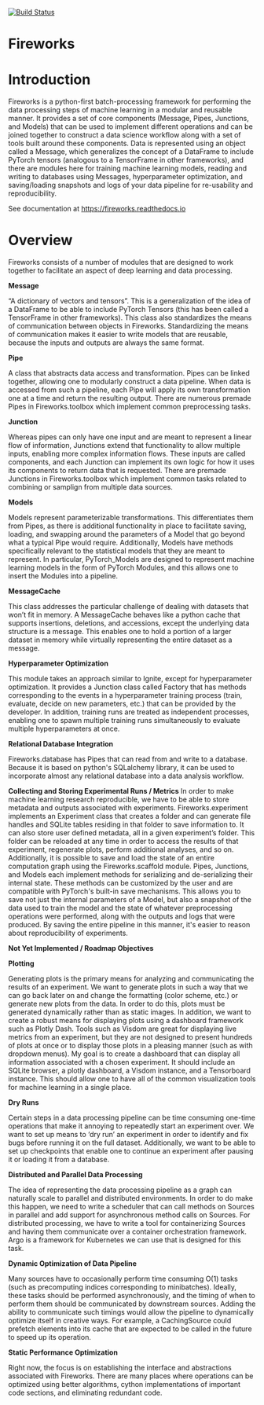 [![Build Status](https://travis-ci.org/kellylab/Fireworks.svg?branch=development)](https://travis-ci.org/kellylab/Fireworks)

# Fireworks
Introduction
=====================================

Fireworks is a python-first batch-processing framework for performing the data processing steps of machine learning in a modular and reusable manner. It provides a set of core components (Message, Pipes, Junctions, and Models) that can be used to implement different operations and can be joined together to construct a data science workflow along with a set of tools built around these components. Data is represented using an object called a Message, which generalizes the concept of a DataFrame to include PyTorch tensors (analogous to a TensorFrame in other frameworks), and there are modules here for training machine learning models, reading and writing to databases using Messages, hyperparameter optimization, and saving/loading snapshots and logs of your data pipeline for re-usability and reproducibility.

See documentation at https://fireworks.readthedocs.io

Overview
=====================================

Fireworks consists of a number of modules that are designed to work together to facilitate an aspect of deep learning and data processing.

**Message**

 “A dictionary of vectors and tensors”. This is a generalization of the idea of a DataFrame to be able to include PyTorch Tensors (this has been called a TensorFrame in other frameworks). This class also standardizes the means of communication between objects in Fireworks. Standardizing the means of communication makes it easier to write models that are reusable, because the inputs and outputs are always the same format.

**Pipe**

A class that abstracts data access and transformation. Pipes can be linked together, allowing one to modularly construct a data pipeline. When data is accessed from such a pipeline, each Pipe will apply its own transformation one at a time and return the resulting output. There are numerous premade Pipes in Fireworks.toolbox which implement common preprocessing tasks.

**Junction**

Whereas pipes can only have one input and are meant to represent a linear flow of information, Junctions extend that functionality to allow multiple inputs, enabling more complex information flows. These inputs are called components, and each Junction can implement its own logic for how it uses its components to return data that is requested. There are premade Junctions in Fireworks.toolbox which implement common tasks related to combining or samplign from multiple data sources.

**Models**

Models represent parameterizable transformations. This differentiates them from Pipes, as there is additional functionality in place to facilitate saving, loading, and swapping around the parameters of a Model that go beyond what a typical Pipe would require. Additionally, Models have methods specifically relevant to the statistical models that they are meant to represent. In particular, PyTorch_Models are designed to represent machine learning models in the form of PyTorch Modules, and this allows one to insert the Modules into a pipeline.

**MessageCache**

This class addresses the particular challenge of dealing with datasets that won’t fit in memory. A MessageCache behaves like a python cache that supports insertions, deletions, and accessions, except the underlying data structure is a message. This enables one to hold a portion of a larger dataset in memory  while virtually representing the entire dataset as a message.

**Hyperparameter Optimization**

This module takes an approach similar to Ignite, except for hyperparameter optimization. It provides a Junction class called Factory that has methods corresponding to the events in a hyperparameter training process (train, evaluate, decide on new parameters, etc.) that can be provided by the developer. In addition, training runs are treated as independent processes, enabling one to spawn multiple training runs simultaneously to evaluate multiple hyperparameters at once.

**Relational Database Integration**

Fireworks.database has Pipes that can read from and write to a database. Because it is based on python's SQLalchemy library, it can be used to incorporate almost any relational database into a data analysis workflow.

**Collecting and Storing Experimental Runs / Metrics**
In order to make machine learning research reproducible, we have to be able to store metadata and outputs associated with experiments. Fireworks.experiment implements an Experiment class that creates a folder and can generate file handles and SQLite tables residing in that folder to save information to. It can also store user defined metadata, all in a given experiment’s folder. This folder can be reloaded at any time in order to access the results of that experiment, regenerate plots, perform additional analyses, and so on.
Additionally, it is possible to save and load the state of an entire computation graph using the Fireworks.scaffold module. Pipes, Junctions, and Models each implement methods for serializing and de-serializing their internal state. These methods can be customized by the user and are compatible with PyTorch's built-in save mechanisms. This allows you to save not just the internal parameters of a Model, but also a snapshot of the data used to train the model and the state of whatever preprocessing operations were performed, along with the outputs and logs that were produced. By saving the entire pipeline in this manner, it's easier to reason about reproducibility of experiments.


**Not Yet Implemented / Roadmap Objectives**

**Plotting**

Generating plots is the primary means for analyzing and communicating the results of an experiment. We want to generate plots in such a way that we can go back later on and change the formatting (color scheme, etc.) or generate new plots from the data. In order to do this, plots must be generated dynamically rather than as static images. In addition, we want to create a robust means for displaying plots using a dashboard framework such as Plotly Dash. Tools such as Visdom are great for displaying live metrics from an experiment, but they are not designed to present hundreds of plots at once or to display those plots in a pleasing manner (such as with dropdown menus).
My goal is to create a dashboard that can display all information associated with a chosen experiment. It should include an SQLite browser, a plotly dashboard, a Visdom instance, and a Tensorboard instance. This should allow one to have all of the common visualization tools for machine learning in a single place.

**Dry Runs**

Certain steps in a data processing pipeline can be time consuming one-time operations that make it annoying to repeatedly start an experiment over. We want to set up means to ‘dry run’ an experiment in order to identify and fix bugs before running it on the full dataset. Additionally, we want to be able to set up checkpoints that enable one to continue an experiment after pausing it or loading it from a database.

**Distributed and Parallel Data Processing**

The idea of representing the data processing pipeline as a graph can naturally scale to parallel and distributed environments. In order to do make this happen, we need to write a scheduler that can call methods on Sources in parallel and add support for asynchronous method calls on Sources. For distributed processing, we have to write a tool for containerizing Sources and having them communicate over a container orchestration framework. Argo is a framework for Kubernetes we can use that is designed for this task.

**Dynamic Optimization of Data Pipeline**

Many sources have to occasionally perform time consuming O(1) tasks (such as precomputing indices corresponding to minibatches). Ideally, these tasks should be performed asynchronously, and the timing of when to perform them should be communicated by downstream sources. Adding the ability to communicate such timings would allow the pipeline to dynamically optimize itself in creative ways. For example, a CachingSource could prefetch elements into its cache that are expected to be called in the future to speed up its operation.

**Static Performance Optimization**

Right now, the focus is on establishing the interface and abstractions associated with Fireworks. There are many places where operations can be optimized using better algorithms, cython implementations of important code sections, and eliminating redundant code.
